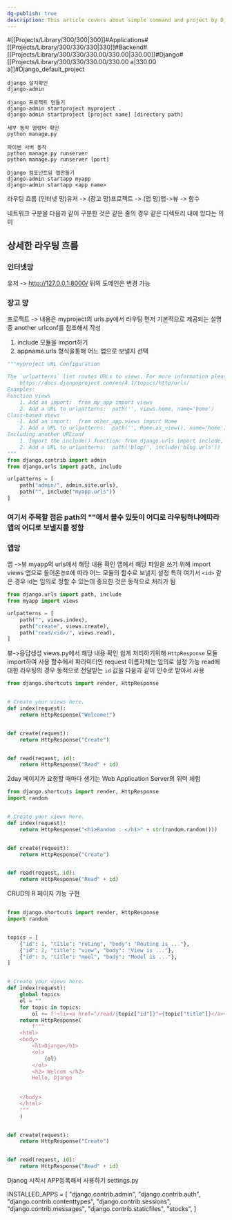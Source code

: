 ```yaml
---
dg-publish: true
description: This article covers about simple command and project by Django
---
```

#[[Projects/Library/300/300\|300]]#Applications#[[Projects/Library/300/330/330\|330]]#Backend#[[Projects/Library/300/330/330.00/330.00\|330.00]]#Django#[[Projects/Library/300/330/330.00/330.00 a\|330.00 a]]#Django_default_project


```
django 설치확인
django-admin

django 프로젝트 만들기
django-admin startproject myproject .
django-admin startproject [project name] [directory path]

세부 동작 명령어 확인
python manage.py

파이썬 서버 동작
python manage.py runserver
python manage.py runserver [port]

Django 컴포넌트임 앱만들기
django-admin startapp myapp
django-admin startapp <app name>

```


라우팅 흐름
(인터넷 망)유저 -> 
(장고 망)프로젝트 ->
(앱 망)앱->뷰 -> 함수

네트워크 구분을 다음과 같이 구분한 것은 같은 줄의 경우 같은 디렉토리 내에 있다는 의미

## 상세한 라우팅 흐름
### 인터넷망
유저 ->
http://127.0.0.1:8000/
뒤의 도메인은 변경 가능


### 장고 망
프로젝트 ->
내용은 myproject의 urls.py에서 라우팅
먼저 기본적으로 제공되는 설명중 another urlconf를 참조해서 작성
1. include 모듈을 import하기
2. appname.urls 형식을통해 어느 앱으로 보낼지 선택

```python
"""myproject URL Configuration

The `urlpatterns` list routes URLs to views. For more information please see:
    https://docs.djangoproject.com/en/4.1/topics/http/urls/
Examples:
Function views
    1. Add an import:  from my_app import views
    2. Add a URL to urlpatterns:  path('', views.home, name='home')
Class-based views
    1. Add an import:  from other_app.views import Home
    2. Add a URL to urlpatterns:  path('', Home.as_view(), name='home')
Including another URLconf
    1. Import the include() function: from django.urls import include, path
    2. Add a URL to urlpatterns:  path('blog/', include('blog.urls'))
"""
from django.contrib import admin
from django.urls import path, include

urlpatterns = [
    path("admin/", admin.site.urls),
    path("", include("myapp.urls"))
]
``` 
### 여기서 주목할 점은 path의 ""에서 볼수 있듯이 어디로 라우팅하냐에따라 앱의 어디로 보낼지를 정함

### 앱망
앱 ->뷰 
myapp의 urls에서 해당 내용 확인
앱에서 해당 파일을 쓰기 위해 import views
앱으로 들어온`경로`에 따라 어느 모듈의 함수로 보낼지 설정
특히 여기서 `<id>` 같은 경우 id는 임의로 정할 수 있는데 중요한 것은 동적으로 처리가 됨

```python
from django.urls import path, include
from myapp import views

urlpatterns = [
    path("", views.index),
    path("create", views.create),
    path("read/<id>/", views.read),
]

```


뷰->응답생성
views.py에서 해당 내용 확인
쉽게 처리하기위해 `HttpResponse` 모듈 import하여 사용
함수에서 파라미터인 request 이름자체는 임의로 설정 가능
read에대한 라우팅의 경우 동적으로 전달받는 `id` 값을 다음과 같이 인수로 받아서 사용

```python
from django.shortcuts import render, HttpResponse


# Create your views here.
def index(request):
    return HttpResponse("Welcome!")


def create(request):
    return HttpResponse("Create")


def read(request, id):
    return HttpResponse("Read" + id)


```


2day
페이지가 요청할 때마다 생기는 Web Application Server의 위력 체험
```python
from django.shortcuts import render, HttpResponse
import random


# Create your views here.
def index(request):
    return HttpResponse("<h1>Random : </h1>" + str(random.random()))


def create(request):
    return HttpResponse("Create")


def read(request, id):
    return HttpResponse("Read" + id)

```


CRUD의 R 페이지 기능 구현
```python

from django.shortcuts import render, HttpResponse
import random


topics = [
    {"id": 1, "title": "roting", "body": "Routing is ..."},
    {"id": 2, "title": "view", "body": "View is ..."},
    {"id": 3, "title": "moel", "body": "Model is ..."},
]


# Create your views here.
def index(request):
    global topics
    ol = ""
    for topic in topics:
        ol += f'<li><a href="/read/{topic["id"]}">{topic["title"]}</a></li>'
    return HttpResponse(
        f"""
    <html>
    <body>
        <h1>Django</h1>
        <ol>
            {ol}
        </ol>
        <h2> Welcom </h2>
        Hello, Django
    
    
    </body>
    </html>
    """
    )


def create(request):
    return HttpResponse("Create")


def read(request, id):
    return HttpResponse("Read" + id)
```


Djanog 시작시 APP등록해서 사용하기
settings.py

INSTALLED_APPS = [
    "django.contrib.admin",
    "django.contrib.auth",
    "django.contrib.contenttypes",
    "django.contrib.sessions",
    "django.contrib.messages",
    "django.contrib.staticfiles",
    "stocks",
]